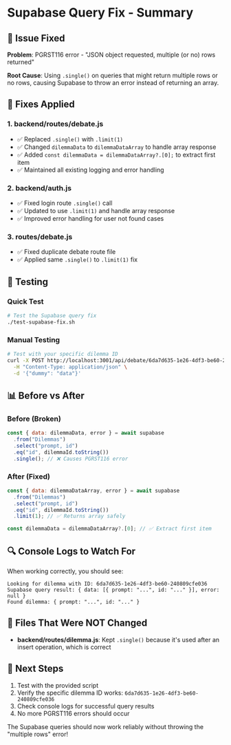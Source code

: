 # Supabase Query Fix - Summary

## 🐛 Issue Fixed

**Problem**: PGRST116 error - "JSON object requested, multiple (or no) rows returned"

**Root Cause**: Using `.single()` on queries that might return multiple rows or no rows, causing Supabase to throw an error instead of returning an array.

## 🔧 Fixes Applied

### 1. **backend/routes/debate.js**
- ✅ Replaced `.single()` with `.limit(1)`
- ✅ Changed `dilemmaData` to `dilemmaDataArray` to handle array response
- ✅ Added `const dilemmaData = dilemmaDataArray?.[0];` to extract first item
- ✅ Maintained all existing logging and error handling

### 2. **backend/auth.js**
- ✅ Fixed login route `.single()` call
- ✅ Updated to use `.limit(1)` and handle array response
- ✅ Improved error handling for user not found cases

### 3. **routes/debate.js**
- ✅ Fixed duplicate debate route file
- ✅ Applied same `.single()` to `.limit(1)` fix

## 🧪 Testing

### Quick Test
```bash
# Test the Supabase query fix
./test-supabase-fix.sh
```

### Manual Testing
```bash
# Test with your specific dilemma ID
curl -X POST http://localhost:3001/api/debate/6da7d635-1e26-4df3-be60-240809cfe036/respond \
  -H "Content-Type: application/json" \
  -d '{"dummy": "data"}'
```

## 📊 Before vs After

### Before (Broken)
```javascript
const { data: dilemmaData, error } = await supabase
  .from("Dilemmas")
  .select("prompt, id")
  .eq("id", dilemmaId.toString())
  .single(); // ❌ Causes PGRST116 error
```

### After (Fixed)
```javascript
const { data: dilemmaDataArray, error } = await supabase
  .from("Dilemmas")
  .select("prompt, id")
  .eq("id", dilemmaId.toString())
  .limit(1); // ✅ Returns array safely

const dilemmaData = dilemmaDataArray?.[0]; // ✅ Extract first item
```

## 🔍 Console Logs to Watch For

When working correctly, you should see:
```
Looking for dilemma with ID: 6da7d635-1e26-4df3-be60-240809cfe036
Supabase query result: { data: [{ prompt: "...", id: "..." }], error: null }
Found dilemma: { prompt: "...", id: "..." }
```

## 🚨 Files That Were NOT Changed

- **backend/routes/dilemma.js**: Kept `.single()` because it's used after an insert operation, which is correct

## 🚀 Next Steps

1. Test with the provided script
2. Verify the specific dilemma ID works: `6da7d635-1e26-4df3-be60-240809cfe036`
3. Check console logs for successful query results
4. No more PGRST116 errors should occur

The Supabase queries should now work reliably without throwing the "multiple rows" error! 